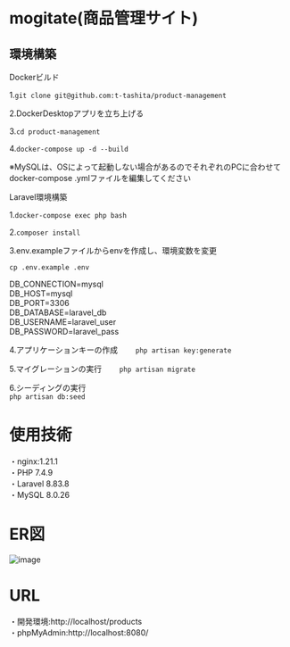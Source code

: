 # mogitate(商品管理サイト)  

## 環境構築  

Dockerビルド  

1.`git clone git@github.com:t-tashita/product-management`  

2.DockerDesktopアプリを立ち上げる  

3.`cd product-management`  

4.`docker-compose up -d --build`  

※MySQLは、OSによって起動しない場合があるのでそれぞれのPCに合わせてdocker-compose .ymlファイルを編集してください  

Laravel環境構築  

1.`docker-compose exec php bash`  

2.`composer install`  

3.env.exampleファイルからenvを作成し、環境変数を変更  

`cp .env.example .env`  

DB_CONNECTION=mysql  
DB_HOST=mysql  
DB_PORT=3306  
DB_DATABASE=laravel_db  
DB_USERNAME=laravel_user  
DB_PASSWORD=laravel_pass  

4.アプリケーションキーの作成　　
`php artisan key:generate`  

5.マイグレーションの実行　　
`php artisan migrate`  

6.シーディングの実行  
`php artisan db:seed`  

# 使用技術  

・nginx:1.21.1  
・PHP  7.4.9  
・Laravel  8.83.8  
・MySQL 8.0.26  

# ER図  
![image](https://github.com/user-attachments/assets/1f656c77-b779-4688-a69d-28363a52ee1f)  

# URL  
・開発環境:http://localhost/products  
・phpMyAdmin:http://localhost:8080/  
